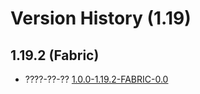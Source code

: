 # Version History (1.19)

## 1.19.2 (Fabric)

- ????-??-?? [1.0.0-1.19.2-FABRIC-0.0](1.0.0-1.19.2-FABRIC-0.0.md)